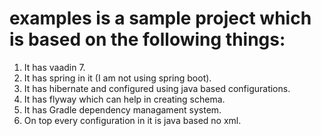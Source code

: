 # examples is a sample project which is based on the following things:
1) It has vaadin 7.
2) It has spring in it (I am not using spring boot).
3) It has hibernate and configured using java based configurations.
4) It has flyway which can help in creating schema.
5) It has Gradle dependency managament system.
6) On top every configuration in it is java based no xml.
